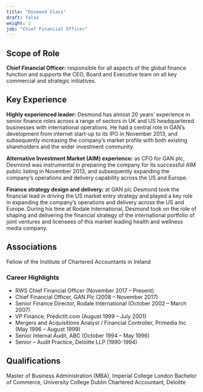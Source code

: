 ```yaml
---
title: "Desmond Glass"
draft: false
weight: 2
job: "Chief Financial Officer"
---
```

## Scope of Role
**Chief Financial Officer:** responsible for all aspects of the global finance function and supports the CEO, Board and Executive team on all key commercial and strategic initiatives.

## Key Experience
**Highly experienced leader:** Desmond has almost 20 years’ experience in senior finance roles across a range of sectors in UK and US headquartered businesses with international operations. He had a central role in GAN’s development from internet start-up to its IPO in November 2013, and subsequently increasing the company’s market profile with both existing shareholders and the wider investment community.

**Alternative Investment Market (AIM) experience:** as CFO for GAN plc, Desmond was instrumental in preparing the company for its successful AIM public listing in November 2013, and subsequently expanding the company’s operations and delivery capability across the US and Europe.

**Finance strategy design and delivery:** at GAN plc Desmond took the financial lead in driving the US market entry strategy and played a key role in expanding the company’s operations and delivery across the US and Europe. During his time at Rodale International, Desmond took on the role of shaping and delivering the financial strategy of the international portfolio of joint ventures and licensees of this market leading health and wellness media company.

## Associations
Fellow of the Institute of Chartered Accountants in Ireland

### Career Highlights
* RWS Chief Financial Officer (November 2017 – Present)
* Chief Financial Officer, GAN Plc (2008 – November 2017)
* Senior Finance Director, Rodale International (October 2002 – March 2007)
* VP Finance, PredictIt.com (August 1999 – July 2001)
* Mergers and Acquisitions Analyst / Financial Controller, Primedia Inc (May 1996 – August 1999)
* Senior Internal Audit, ABC (October 1994 – May 1996)
* Senior – Audit Practice, Deloitte LLP (1990-1994)

## Qualifications
Master of Business Administration (MBA), Imperial College London
Bachelor of Commerce, University College Dublin
Chartered Accountant, Deloitte
